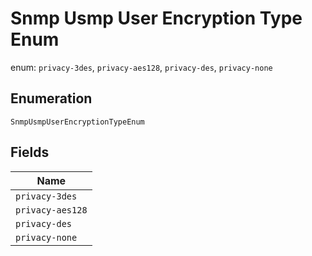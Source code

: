 
# Snmp Usmp User Encryption Type Enum

enum: `privacy-3des`, `privacy-aes128`, `privacy-des`, `privacy-none`

## Enumeration

`SnmpUsmpUserEncryptionTypeEnum`

## Fields

| Name |
|  --- |
| `privacy-3des` |
| `privacy-aes128` |
| `privacy-des` |
| `privacy-none` |

